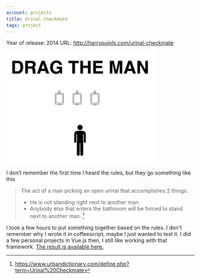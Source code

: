 ```yaml
---
account: projects
title: Urinal Checkmate
tags: project
---
```

Year of release: 2014
URL: http://harrypujols.com/urinal-checkmate

![Urinal Checkmate page Screenshot](/assets/img/posts/urinal-checkmate-screenshot.png)

I don’t remember the first time I heard the rules, but they go something like this

> The act of a man picking an open urinal that accomplishes 2 things.
> 
> - He is not standing right next to another man.
> - Anybody else that enters the bathroom will be forced to stand next to another man. [^1]

I took a few hours to put something together based on the rules. I don't remember why I wrote it in coffeescript, maybe I just wanted to test it. I did a few personal projects in Vue.js then, I still like working with that framework. [The result is available here.](http://harrypujols.com/urinal-checkmate/)

[^1]: https://www.urbandictionary.com/define.php?term=Urinal%20Checkmate